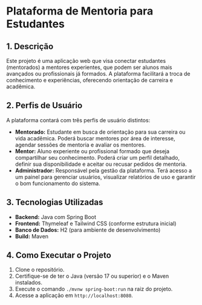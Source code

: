 # Plataforma de Mentoria para Estudantes

## 1. Descrição

Este projeto é uma aplicação web que visa conectar estudantes (mentorados) a mentores experientes, que podem ser alunos mais avançados ou profissionais já formados. A plataforma facilitará a troca de conhecimento e experiências, oferecendo orientação de carreira e acadêmica.

## 2. Perfis de Usuário

A plataforma contará com três perfis de usuário distintos:

* **Mentorado:** Estudante em busca de orientação para sua carreira ou vida acadêmica. Poderá buscar mentores por área de interesse, agendar sessões de mentoria e avaliar os mentores.
* **Mentor:** Aluno experiente ou profissional formado que deseja compartilhar seu conhecimento. Poderá criar um perfil detalhado, definir sua disponibilidade e aceitar ou recusar pedidos de mentoria.
* **Administrador:** Responsável pela gestão da plataforma. Terá acesso a um painel para gerenciar usuários, visualizar relatórios de uso e garantir o bom funcionamento do sistema.

## 3. Tecnologias Utilizadas

* **Backend:** Java com Spring Boot
* **Frontend:** Thymeleaf e Tailwind CSS (conforme estrutura inicial)
* **Banco de Dados:** H2 (para ambiente de desenvolvimento)
* **Build:** Maven

## 4. Como Executar o Projeto

1.  Clone o repositório.
2.  Certifique-se de ter o Java (versão 17 ou superior) e o Maven instalados.
3.  Execute o comando `./mvnw spring-boot:run` na raiz do projeto.
4.  Acesse a aplicação em `http://localhost:8080`.
